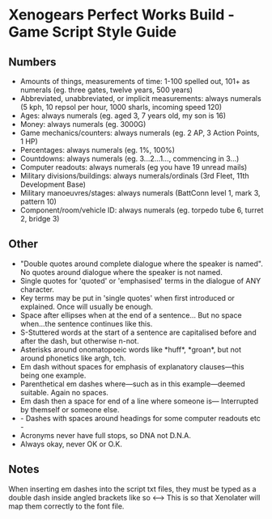 Xenogears Perfect Works Build - Game Script Style Guide
=======================================================

Numbers
-------
- Amounts of things, measurements of time: 1-100 spelled out, 101+ as numerals (eg. three gates, twelve years, 500 years)
- Abbreviated, unabbreviated, or implicit measurements: always numerals (5 kph, 10 repsol per hour, 1000 sharls, incoming speed 120)
- Ages: always numerals (eg. aged 3, 7 years old, my son is 16)
- Money: always numerals (eg. 3000G)
- Game mechanics/counters: always numerals (eg. 2 AP, 3 Action Points, 1 HP)
- Percentages: always numerals (eg. 1%, 100%)
- Countdowns: always numerals (eg. 3...2...1..., commencing in 3...)
- Computer readouts: always numerals (eg you have 19 unread mails)
- Military divisions/buildings: always numerals/ordinals (3rd Fleet, 11th Development Base)
- Military manoeuvres/stages: always numerals (BattConn level 1, mark 3, pattern 10)
- Component/room/vehicle ID: always numerals (eg. torpedo tube 6, turret 2, bridge 3)

Other
-----
- "Double quotes around complete dialogue where the speaker is named". No quotes around dialogue where the speaker is not named.
- Single quotes for 'quoted' or 'emphasised' terms in the dialogue of ANY character.
- Key terms may be put in 'single quotes' when first introduced or explained. Once will usually be enough.
- Space after ellipses when at the end of a sentence... But no space when...the sentence continues like this.
- S-Stuttered words at the start of a sentence are capitalised before and after the dash, but otherwise n-not.
- Asterisks around onomatopoeic words like \*huff\*, \*groan\*, but not around phonetics like argh, tch.
- Em dash without spaces for emphasis of explanatory clauses—this being one example.
- Parenthetical em dashes where—such as in this example—deemed suitable. Again no spaces.
- Em dash then a space for end of a line where someone is— Interrupted by themself or someone else.
- \- Dashes with spaces around headings for some computer readouts etc -
- Acronyms never have full stops, so DNA not D.N.A.
- Always okay, never OK or O.K.

Notes
-----
When inserting em dashes into the script txt files, they must be typed as a double dash inside angled brackets like so <-->
This is so that Xenolater will map them correctly to the font file.